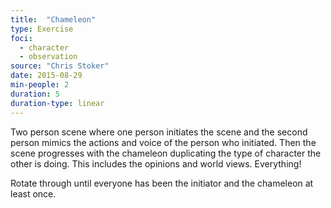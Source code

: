 ```yaml
---
title:  "Chameleon"
type: Exercise
foci:
  - character
  - observation
source: "Chris Stoker"
date: 2015-08-29
min-people: 2
duration: 5
duration-type: linear
---
```

Two person scene where one person initiates the scene and the second person mimics the actions and voice of the person who initiated.
Then the scene progresses with the chameleon duplicating the type of character the other is doing.
This includes the opinions and world views.
Everything!

Rotate through until everyone has been the initiator and the chameleon at least once.
